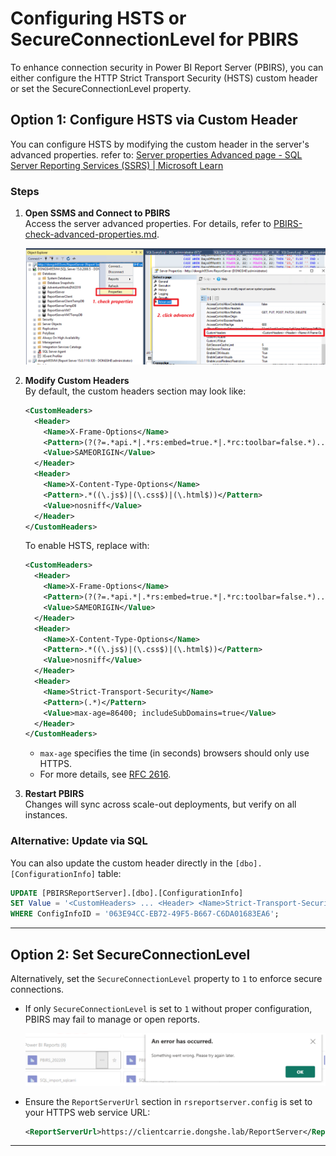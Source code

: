 # Configuring HSTS or SecureConnectionLevel for PBIRS

To enhance connection security in Power BI Report Server (PBIRS), you can either configure the HTTP Strict Transport Security (HSTS) custom header or set the SecureConnectionLevel property.

## Option 1: Configure HSTS via Custom Header

You can configure HSTS by modifying the custom header in the server's advanced properties. refer to: [Server properties Advanced page - SQL Server Reporting Services (SSRS) | Microsoft Learn](https://learn.microsoft.com/en-us/sql/reporting-services/tools/server-properties-advanced-page-reporting-services?view=sql-server-ver17)

### Steps

1. **Open SSMS and Connect to PBIRS**  
   Access the server advanced properties. For details, refer to [PBIRS-check-advanced-properties.md](PBIRS-check-advanced-properties.md).

   ![Check Advanced Properties](../Image/Image59.png)

2. **Modify Custom Headers**  
   By default, the custom headers section may look like:

   ```xml
   <CustomHeaders>
     <Header>
       <Name>X-Frame-Options</Name>
       <Pattern>(?(?=.*api.*|.*rs:embed=true.*|.*rc:toolbar=false.*)...)</Pattern>
       <Value>SAMEORIGIN</Value>
     </Header>
     <Header>
       <Name>X-Content-Type-Options</Name>
       <Pattern>.*((\.js$)|(\.css$)|(\.html$))</Pattern>
       <Value>nosniff</Value>
     </Header>
   </CustomHeaders>
   ```

   To enable HSTS, replace with:

   ```xml
   <CustomHeaders>
     <Header>
       <Name>X-Frame-Options</Name>
       <Pattern>(?(?=.*api.*|.*rs:embed=true.*|.*rc:toolbar=false.*)...)</Pattern>
       <Value>SAMEORIGIN</Value>
     </Header>
     <Header>
       <Name>X-Content-Type-Options</Name>
       <Pattern>.*((\.js$)|(\.css$)|(\.html$))</Pattern>
       <Value>nosniff</Value>
     </Header>
     <Header>
       <Name>Strict-Transport-Security</Name>
       <Pattern>(.*)</Pattern>
       <Value>max-age=86400; includeSubDomains=true</Value>
     </Header>
   </CustomHeaders>
   ```

   - `max-age` specifies the time (in seconds) browsers should only use HTTPS.
   - For more details, see [RFC 2616](https://www.rfc-editor.org/rfc/rfc2616).

3. **Restart PBIRS**  
   Changes will sync across scale-out deployments, but verify on all instances.

### Alternative: Update via SQL

You can also update the custom header directly in the `[dbo].[ConfigurationInfo]` table:

```sql
UPDATE [PBIRSReportServer].[dbo].[ConfigurationInfo]
SET Value = '<CustomHeaders> ... <Header> <Name>Strict-Transport-Security</Name> <Pattern>(.*)</Pattern> <Value>max-age=86400; includeSubDomains=true</Value> </Header> ... </CustomHeaders>'
WHERE ConfigInfoID = '063E94CC-EB72-49F5-B667-C6DA01683EA6';
```

---

## Option 2: Set SecureConnectionLevel

Alternatively, set the `SecureConnectionLevel` property to `1` to enforce secure connections.

- If only `SecureConnectionLevel` is set to `1` without proper configuration, PBIRS may fail to manage or open reports.

  ![SecureConnectionLevel Error](../Image/Image60.png)

- Ensure the `ReportServerUrl` section in `rsreportserver.config` is set to your HTTPS web service URL:

  ```xml
  <ReportServerUrl>https://clientcarrie.dongshe.lab/ReportServer</ReportServerUrl>
  ```

---

